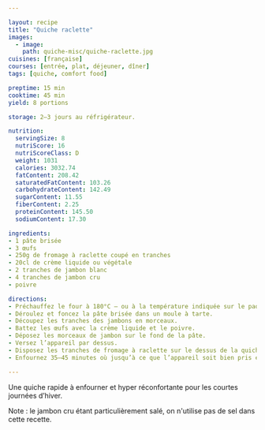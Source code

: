 ```yaml
---

layout: recipe
title: "Quiche raclette"
images:
  - image:
    path: quiche-misc/quiche-raclette.jpg
cuisines: [française]
courses: [entrée, plat, déjeuner, dîner]
tags: [quiche, comfort food]

preptime: 15 min
cooktime: 45 min
yield: 8 portions

storage: 2–3 jours au réfrigérateur.

nutrition:
  servingSize: 8
  nutriScore: 16
  nutriScoreClass: D
  weight: 1031
  calories: 3032.74
  fatContent: 208.42
  saturatedFatContent: 103.26
  carbohydrateContent: 142.49
  sugarContent: 11.55
  fiberContent: 2.25
  proteinContent: 145.50
  sodiumContent: 17.30

ingredients:
- 1 pâte brisée
- 3 œufs
- 250g de fromage à raclette coupé en tranches
- 20cl de crème liquide ou végétale
- 2 tranches de jambon blanc
- 4 tranches de jambon cru
- poivre

directions:
- Préchauffez le four à 180°C – ou à la température indiquée sur le paquet de pâte brisée.
- Déroulez et foncez la pâte brisée dans un moule à tarte.
- Découpez les tranches des jambons en morceaux.
- Battez les œufs avec la crème liquide et le poivre.
- Déposez les morceaux de jambon sur le fond de la pâte.
- Versez l’appareil par dessus.
- Disposez les tranches de fromage à raclette sur le dessus de la quiche.
- Enfournez 35–45 minutes où jusqu’à ce que l’appareil soit bien pris et le fromage à raclette bien fondu.

---
```


Une quiche rapide à enfourner et hyper réconfortante pour les courtes journées d’hiver.

Note&nbsp;: le jambon cru étant particulièrement salé, on n'utilise pas de sel dans cette recette.